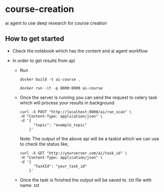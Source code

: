 # course-creation
ai agent to use deep research for course creation

## How to get started

- Check the notebook which has the content and ai agent workflow

- In order to get  results from api

  - Run
     ```
     docker build -t ai-course .
     ```

     ```
     docker run -it -p 8000:8000 ai-course
     ```


   - Once the server is running you can send the request to celery task which will process your results in background
     ```
     curl -X POST "http://localhost:8000/ai/run_scan" \
     -H "Content-Type: application/json" \
     -d '{
           "topic": "example_topic"
         }'

     ```
     Note: The output of the above api will be a taskid which we can use to check the status like,

     ```
     curl -X GET "http://yourserver.com/ai/task_id" \
     -H "Content-Type: application/json" \
     -d '{
           "TaskId": "your_task_id"
         }'

     ```
  - Once the task is finished the output will be saved to .txt file with name <your course topic>.txt
     
